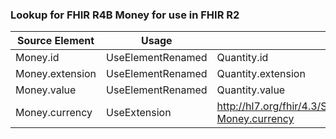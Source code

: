 ### Lookup for FHIR R4B Money for use in FHIR R2

| Source Element | Usage | Target |
| -------------- | ----- | ------ |
| Money.id | UseElementRenamed | Quantity.id |
| Money.extension | UseElementRenamed | Quantity.extension |
| Money.value | UseElementRenamed | Quantity.value |
| Money.currency | UseExtension | http://hl7.org/fhir/4.3/StructureDefinition/extension-Money.currency |
